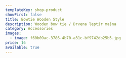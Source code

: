 ```yaml
---
templateKey: shop-product
showFirst: false
title: Bowtie Wooden Style
description: Wooden bow tie / Drvena leptir mašna
category: Accessories
images:
  - image: f60b09ac-3786-4b70-a31c-bf9742db25b5.jpg
price: 16
available: true
---
```

